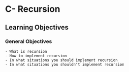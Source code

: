 # C- Recursion

## Learning Objectives

### General Objectives
	- What is recursion
	- How to implement recursion
	- In what situations you should implement recursion
	- In what situations you shouldn't implement recursion
